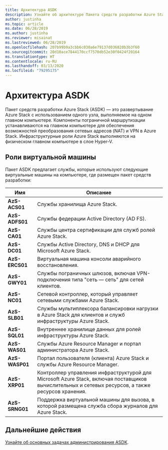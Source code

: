 ```yaml
---
title: Архитектура ASDK
description: Узнайте об архитектуре Пакета средств разработки Azure Stack (ASDK).
author: justinha
ms.topic: article
ms.date: 06/28/2019
ms.author: justinha
ms.reviewer: misainat
ms.lastreviewed: 06/28/2019
ms.openlocfilehash: 207b99b9a3cbb6c030a6e79137d036820b3b3f60
ms.sourcegitcommit: 20d10ace7844170ccf7570db52e30f0424f20164
ms.translationtype: HT
ms.contentlocale: ru-RU
ms.lasthandoff: 03/13/2020
ms.locfileid: "79295175"
---
```

# <a name="asdk-architecture"></a>Архитектура ASDK
Пакет средств разработки Azure Stack (ASDK) — это развертывание Azure Stack с использованием одного узла, выполняемое на одном главном компьютере. Компоненты пограничной маршрутизации устанавливаются на главном компьютере для обеспечения возможностей преобразования сетевых адресов (NAT) и VPN в Azure Stack. Инфраструктурные роли Azure Stack выполняются на физическом главном компьютере в слое Hyper-V.


## <a name="virtual-machine-roles"></a>Роли виртуальной машины
Пакет ASDK предлагает службы, которые используют следующие виртуальные машины на компьютере, где размещен пакет средств разработки:

| Имя | Описание |
| ----- | ----- |
| **AzS-ACS01** | Службы хранилища Azure Stack.|
| **AzS-ADFS01** | Службы федерации Active Directory (AD FS).  |
| **AzS-CA01** | Службы центра сертификации для служб ролей Azure Stack.|
| **AzS-DC01** | Службы Active Directory, DNS и DHCP для Microsoft Azure Stack.|
| **AzS-ERCS01** | Виртуальная машина консоли аварийного восстановления. |
| **AzS-GWY01** | Службы пограничных шлюзов, включая VPN-подключения типа "сеть — сеть" для сетей клиентов.|
| **AzS-NC01** | Сетевой контроллер, который управляет сетевыми службами Azure Stack.  |
| **AzS-SLB01** | Службы мультиплексора балансировки нагрузки в Azure Stack для клиентов и служб инфраструктуры Azure Stack.  |
| **AzS-SQL01** | Внутреннее хранилище данных для ролей инфраструктуры Azure Stack.  |
| **AzS-WAS01** | Службы Azure Resource Manager и портал администратора Azure Stack.|
| **AzS-WASP01**| Портал пользователя (клиента) Azure Stack и службы Azure Resource Manager.|
| **AzS-XRP01** | Контроллер управления инфраструктурой для Microsoft Azure Stack, включая поставщиков вычислительных и сетевых ресурсов, а также ресурсов хранения.|
| **AzS-SRNG01** | Поддержка виртуальной машины для вызова, в которой размещена служба сбора журналов для Azure Stack. |

## <a name="next-steps"></a>Дальнейшие действия
[Узнайте об основных задачах администрирования ASDK](asdk-admin-basics.md).
